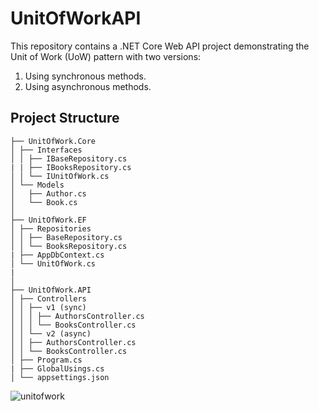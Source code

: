 # UnitOfWorkAPI

This repository contains a .NET Core Web API project demonstrating the Unit of Work (UoW) pattern with two versions:

1. Using synchronous methods.
2. Using asynchronous methods.

## Project Structure

```
├── UnitOfWork.Core
│ ├── Interfaces
│ │ ├── IBaseRepository.cs
| | ├── IBooksRepository.cs
│ │ └── IUnitOfWork.cs
│ └── Models
│   ├── Author.cs
│   └── Book.cs
│
├── UnitOfWork.EF
│ ├── Repositories
│ │ ├── BaseRepository.cs
│ │ └── BooksRepository.cs
| ├── AppDbContext.cs
│ └── UnitOfWork.cs
|
│
├── UnitOfWork.API
│ ├── Controllers
│ │ ├── v1 (sync)
│ │ │ ├── AuthorsController.cs
│ │ │ └── BooksController.cs
│ │ └── v2 (async)
│ │ ├── AuthorsController.cs
│ │ └── BooksController.cs
│ ├── Program.cs
| ├── GlobalUsings.cs
│ └── appsettings.json
```
![unitofwork](https://github.com/user-attachments/assets/6678d8fc-1d25-4167-bf0c-447025413534)


